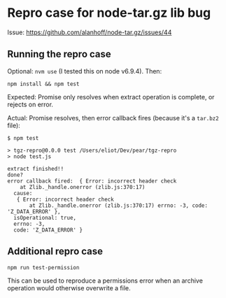 # Repro case for node-tar.gz lib bug

Issue: https://github.com/alanhoff/node-tar.gz/issues/44

## Running the repro case
Optional: `nvm use` (I tested this on node v6.9.4). Then:

```
npm install && npm test
```

Expected: Promise only resolves when extract operation is complete, or rejects on error.

Actual: Promise resolves, then error callback fires (because it's a `tar.bz2` file):

```
$ npm test

> tgz-repro@0.0.0 test /Users/eliot/Dev/pear/tgz-repro
> node test.js

extract finished!!
done?
error callback fired:  { Error: incorrect header check
    at Zlib._handle.onerror (zlib.js:370:17)
  cause:
   { Error: incorrect header check
       at Zlib._handle.onerror (zlib.js:370:17) errno: -3, code: 'Z_DATA_ERROR' },
  isOperational: true,
  errno: -3,
  code: 'Z_DATA_ERROR' }
```

## Additional repro case

```
npm run test-permission
```

This can be used to reproduce a permissions error when an archive operation would otherwise overwrite a file.